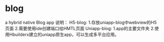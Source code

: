 # blog
a hybrid native Blog app
说明：
H5-blog: 
	1.存放uniapp-blog中webview的H5页面
	2.需要使用ide创建端口给HMTL页面
Uniapp-blog: 
	1.app的主要文件夹
	2.使用Hbuilderx建立的uniapp原生app，可以生成多平台应用。

